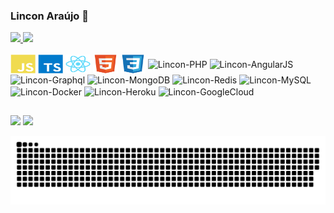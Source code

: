 ### Lincon Araújo 👋

 <div style="display: inline_block">
  <a href="https://github.com/LinconAraujo">
  <img height="180em" src="https://github-readme-stats.vercel.app/api?username=LinconAraujo&show_icons=true&theme=dark&include_all_commits=true&count_private=true&v=1"/>
  <img height="180em" src="https://github-readme-stats.vercel.app/api/top-langs/?username=LinconAraujo&layout=compact&langs_count=7&theme=dark&v=1"/>
  </a>
</div>
  
<div style="display: inline_block"><br>
  <img align="center" alt="Lincon-Js" height="30" width="40" src="https://raw.githubusercontent.com/devicons/devicon/master/icons/javascript/javascript-plain.svg">
  <img align="center" alt="Lincon-Ts" height="30" width="40" src="https://raw.githubusercontent.com/devicons/devicon/master/icons/typescript/typescript-plain.svg">
  <img align="center" alt="Lincon-React" height="30" width="40" src="https://raw.githubusercontent.com/devicons/devicon/master/icons/react/react-original.svg">
  <img align="center" alt="Lincon-HTML" height="30" width="40" src="https://raw.githubusercontent.com/devicons/devicon/master/icons/html5/html5-original.svg">
  <img align="center" alt="Lincon-CSS" height="30" width="40" src="https://raw.githubusercontent.com/devicons/devicon/master/icons/css3/css3-original.svg">
  <img align="center" alt="Lincon-PHP" height="30" width="40"  src='https://cdn.jsdelivr.net/gh/devicons/devicon/icons/php/php-plain.svg'>
  <img align="center" alt="Lincon-AngularJS" height="30" width="40"  src='https://cdn.jsdelivr.net/gh/devicons/devicon/icons/angularjs/angularjs-original.svg'>
  <img align="center" alt="Lincon-Graphql" height="30" width="40"  src='https://cdn.jsdelivr.net/gh/devicons/devicon/icons/graphql/graphql-plain.svg'>
  <img align="center" alt="Lincon-MongoDB" height="30" width="40"  src='https://cdn.jsdelivr.net/gh/devicons/devicon/icons/mongodb/mongodb-plain.svg'>
  <img align="center" alt="Lincon-Redis" height="30" width="40"  src='https://cdn.jsdelivr.net/gh/devicons/devicon/icons/redis/redis-plain.svg'>
  <img align="center" alt="Lincon-MySQL" height="30" width="40"  src='https://cdn.jsdelivr.net/gh/devicons/devicon/icons/mysql/mysql-plain.svg'>
  <img align="center" alt="Lincon-Docker" height="30" width="40"  src='https://cdn.jsdelivr.net/gh/devicons/devicon/icons/docker/docker-plain.svg'>
  <img align="center" alt="Lincon-Heroku" height="30" width="40"  src='https://cdn.jsdelivr.net/gh/devicons/devicon/icons/heroku/heroku-plain.svg'>
  <img align="center" alt="Lincon-GoogleCloud" height="30" width="40"  src='https://cdn.jsdelivr.net/gh/devicons/devicon/icons/googlecloud/googlecloud-plain.svg'>
</div>

##

<div> 
  <a href = "mailto:linconv.araujo@gmail.com"><img src="https://img.shields.io/badge/-Gmail-%23333?style=for-the-badge&logo=gmail&logoColor=white" target="_blank"></a>
  <a href="https://www.linkedin.com/in/lincon-araujo-41830382/" target="_blank"><img src="https://img.shields.io/badge/-LinkedIn-%230077B5?style=for-the-badge&logo=linkedin&logoColor=white" target="_blank"></a> 
 
   ![Snake animation](https://github.com/LinconAraujo/LinconAraujo/blob/output/github-contribution-grid-snake.svg)
</div>

